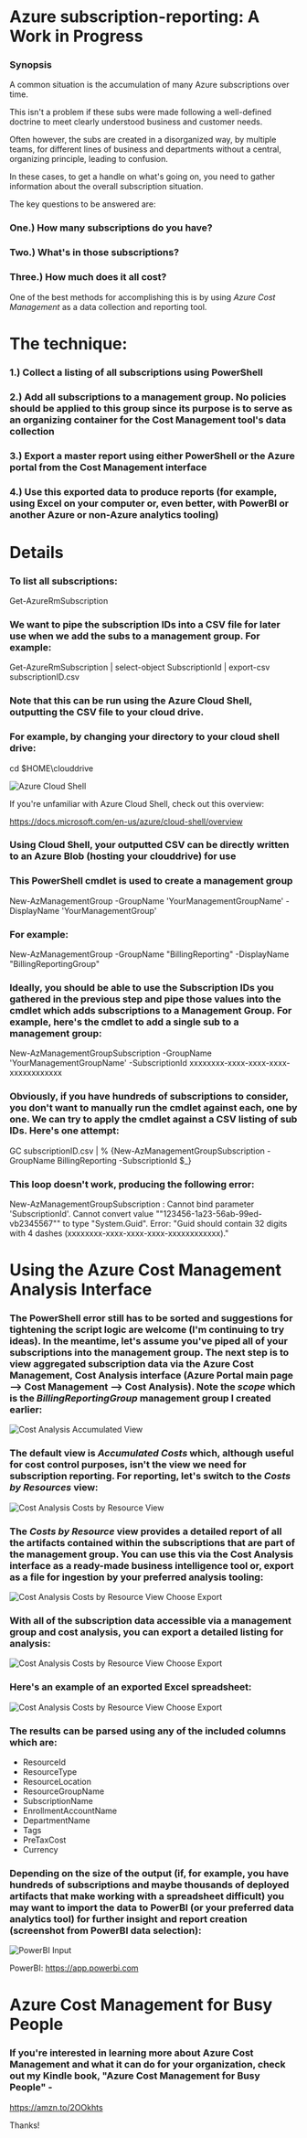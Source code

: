 # Azure subscription-reporting: A Work in Progress


### Synopsis

A common situation is the accumulation of many Azure subscriptions over time. 

This isn't a problem if these subs were made following a well-defined doctrine to meet clearly understood business and customer needs.

Often however, the subs are created in a disorganized way, by multiple teams, for different lines of business and departments without a central, organizing principle, leading to confusion.

In these cases, to get a handle on what's going on, you need to gather information about the overall subscription situation. 

The key questions to be answered are: 

### One.) How many subscriptions do you have?

### Two.) What's in those subscriptions?

### Three.) How much does it all cost?

One of the best methods for accomplishing this is by using *Azure Cost Management* as a data collection and reporting tool.



# The technique:

### 1.) Collect a listing of all subscriptions using PowerShell

### 2.) Add all subscriptions to a management group. No policies should be applied to this group since its purpose is to serve as an organizing container for the Cost Management tool's data collection

### 3.) Export a master report using either PowerShell or the Azure portal from the Cost Management interface

### 4.) Use this exported data to produce reports (for example, using Excel on your computer or, even better, with PowerBI or another Azure or non-Azure analytics tooling)

#

# Details

### To list all subscriptions:

Get-AzureRmSubscription 

### We want to pipe the subscription IDs into a CSV file for later use when we add the subs to a management group. For example:

Get-AzureRmSubscription | select-object SubscriptionId | export-csv subscriptionID.csv

### Note that this can be run using the Azure Cloud Shell, outputting the CSV file to your cloud drive.
### For example, by changing your directory to your cloud shell drive:

cd $HOME\clouddrive

![Azure Cloud Shell](https://mlabshare.blob.core.windows.net/malbshare/CloudShell.png)

If you're unfamiliar with Azure Cloud Shell, check out this overview:

https://docs.microsoft.com/en-us/azure/cloud-shell/overview


### Using Cloud Shell, your outputted CSV can be directly written to an Azure Blob (hosting your clouddrive) for use


### This PowerShell cmdlet is used to create a management group

New-AzManagementGroup -GroupName 'YourManagementGroupName' -DisplayName 'YourManagementGroup'

### For example:

New-AzManagementGroup -GroupName "BillingReporting" -DisplayName "BillingReportingGroup"

### Ideally, you should be able to use the Subscription IDs you gathered in the previous step and pipe those values into the cmdlet which adds subscriptions to a Management Group.  For example, here's the cmdlet to add a single sub to a management group:

New-AzManagementGroupSubscription -GroupName 'YourManagementGroupName' -SubscriptionId xxxxxxxx-xxxx-xxxx-xxxx-xxxxxxxxxxxx

### Obviously, if you have hundreds of subscriptions to consider, you don't want to manually run the cmdlet against each, one by one.  We can try to apply the cmdlet against a CSV listing of sub IDs.  Here's one attempt:

GC subscriptionID.csv | % {New-AzManagementGroupSubscription -GroupName BillingReporting -SubscriptionId $_}

### This loop doesn't work, producing the following error:

New-AzManagementGroupSubscription : Cannot bind parameter 'SubscriptionId'. Cannot convert value ""123456-1a23-56ab-99ed-vb2345567"" to type "System.Guid". Error: "Guid should contain 32 digits with 4 dashes (xxxxxxxx-xxxx-xxxx-xxxx-xxxxxxxxxxxx)."

# Using the Azure Cost Management Analysis Interface

### The PowerShell error still has to be sorted and suggestions for tightening the script logic are welcome (I'm continuing to try ideas).  In the meantime, let's assume you've piped all of your subscriptions into the management group. The next step is to view aggregated subscription data via the Azure Cost Management, Cost Analysis interface (Azure Portal main page --> Cost Management --> Cost Analysis). Note the *scope* which is the *BillingReportingGroup* management group I created earlier:

![Cost Analysis Accumulated View](https://mlabshare.blob.core.windows.net/malbshare/AzureCostAnalysisBillingGroupScope.png)


### The default view is *Accumulated Costs* which, although useful for cost control purposes, isn't the view we need for subscription reporting.  For reporting, let's switch to the *Costs by Resources* view:

![Cost Analysis Costs by Resource View](https://mlabshare.blob.core.windows.net/malbshare/AzureChangeView-2.png)


### The *Costs by Resource* view provides a detailed report of all the artifacts contained within the subscriptions that are part of the management group. You can use this via the Cost Analysis interface as a ready-made business intelligence tool or, export as a file for ingestion by your preferred analysis tooling:


![Cost Analysis Costs by Resource View Choose Export](https://mlabshare.blob.core.windows.net/malbshare/AzureCostsbyResource.png)

### With all of the subscription data accessible via a management group and cost analysis, you can export a detailed listing for analysis:

![Cost Analysis Costs by Resource View Choose Export](https://mlabshare.blob.core.windows.net/malbshare/AzureExport-2.png)

### Here's an example of an exported Excel spreadsheet:

![Cost Analysis Costs by Resource View Choose Export](https://mlabshare.blob.core.windows.net/malbshare/ExcelOutput.png)

### The results can be parsed using any of the included columns which are:

* ResourceId	
* ResourceType	
* ResourceLocation	
* ResourceGroupName	
* SubscriptionName	
* EnrollmentAccountName	
* DepartmentName	
* Tags	
* PreTaxCost	
* Currency

### Depending on the size of the output (if, for example, you have hundreds of subscriptions and maybe thousands of deployed artifacts that make working with a spreadsheet difficult) you may want to import the data to PowerBI (or your preferred data analytics tool) for further insight and report creation (screenshot from PowerBI data selection):

![PowerBI Input](https://mlabshare.blob.core.windows.net/malbshare/PowerBI.png)

PowerBI: https://app.powerbi.com


# Azure Cost Management for Busy People

### If you're interested in learning more about Azure Cost Management and what it can do for your organization, check out my Kindle book, "Azure Cost Management for Busy People" -

https://amzn.to/2OOkhts

Thanks!


